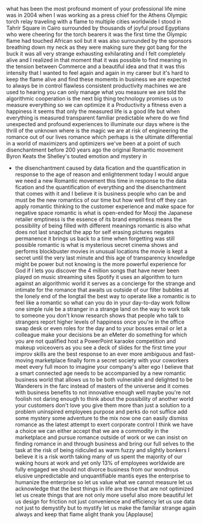 
what has been the most profound moment
of your professional life mine was in
2004 when I was working as a press chief
for the Athens Olympic torch relay
traveling with a flame to multiple
cities worldwide I stood in Tahrir
Square in Cairo surrounded by thousands
of joyful proud Egyptians who were
cheering for the torch bearers it was
the first time the Olympic flame had
touched African soil but it was also
surrounded by the sponsors breathing
down my neck as they were making sure
they got bang for the buck it was all
very strange
exhausting exhilarating and I felt
completely alive and I realized in that
moment that it was possible to find
meaning in the tension between Commerce
and a beautiful idea and that it was
this intensity that I wanted to feel
again and again in my career but it&#39;s
hard to keep the flame alive and find
these moments in business we are
expected to always be in control
flawless consistent productivity
machines we are used to hearing you can
only manage what you measure we are told
the algorithmic cooperation is the next
big thing technology promises us to
measure everything so we can optimize it
a Productivity a fitness even a
happiness it seems that only the
measured life is a good life but when
everything is measured transparent
familiar predictable where do we find
unexpected and profound experiences to
illuminate our days where is the thrill
of the unknown where is the magic we are
at risk of engineering the romance out
of our lives
romance which perhaps is the ultimate
differential in a world of maximizers
and optimizers we&#39;ve been at a point of
such disenchantment before 200 years ago
the original Romantic movement Byron
Keats the Shelley&#39;s touted emotion and
mystery in
- the disenchantment caused by data
fication and the quantification in
response to the age of reason and
enlightenment today I would argue we
need a new Romantic movement this time
in response to the data fication and the
quantification of everything and the
disenchantment that comes with it and I
believe it is business people who can be
and must be the new romantics of our
time but how well first off they can
apply romantic thinking to the customer
experience and make space for negative
space romantic is what is open-ended for
Mooji the Japanese retailer emptiness is
the essence of its brand emptiness means
the possibility of being filled with
different meanings romantic is also what
does not last snapchat the app for self
erasing pictures negates permanence it
brings us back to a time when forgetting
was still possible romantic is what is
mysterious secret cinema shows and
performs blockbuster movies in unusual
locations the movie is kept a secret
until the very last minute and this age
of transparency knowledge might be power
but not knowing is the more powerful
experience for God if I lets you
discover the 4 million songs that have
never been played on music streaming
sites Spotify it uses an algorithm to
turn against an algorithmic world it
serves as a concierge for the strange
and intimate for the romance that awaits
us outside of our filter bubbles at the
lonely end of the longtail the best way
to operate like a romantic is to feel
like a romantic so what can you do in
your day-to-day work
follow one simple rule be a stranger in
a strange land on the way to work talk
to someone you don&#39;t know research shows
that people who talk to strangers report
higher levels of happiness
once you&#39;re in the office swap desk or
even roles for the day and to your
bosses email or let a colleague make
your decisions be an eMeter
do something for which you are not
qualified host a PowerPoint karaoke
competition and makeup voiceovers as you
see a deck of slides for the first time
your improv skills are the best response
to an ever more ambiguous and
fast-moving marketplace finally form a
secret society with your coworkers meet
every full moon to imagine your
company&#39;s alter ego I believe that a
smart connected age needs to be
accompanied by a new romantic business
world that allows us to be both
vulnerable and delighted to be Wanderers
in the farc
instead of masters of the universe and
it comes with business benefits to not
innovative enough well maybe you&#39;re not
foolish not daring enough to think about
the possibility of another world your
customers don&#39;t love you give them more
than just a solution to a problem
uninspired employees purpose and perks
do not suffice add some mystery some
adventure to the mix now one can easily
dismiss romance as the latest attempt to
exert corporate control I think we have
a choice we can either accept that we
are a commodity in the marketplace and
pursue romance outside of work or we can
insist on finding romance in and through
business and bring our full selves to
the task at the risk of being ridiculed
as warm fuzzy and slightly bonkers I
believe it is a risk worth taking many
of us spent the majority of our waking
hours at work and yet only 13% of
employees worldwide are fully engaged we
should not divorce business from our
wondrous elusive unpredictable and
unquantifiable mantis eyes the
enterprise to humanize the enterprise so
let us value what we cannot measure let
us acknowledge that the best things in
life are those that are not optimized
let us create things that are not only
more useful
also more beautiful let us design for
friction not just convenience and
efficiency let us use data not just to
demystify but to mystify let us make the
familiar strange again always and keep
that flame alight thank you
[Applause]
